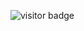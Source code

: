 
![visitor badge](https://visitor-badge.glitch.me/badge?page_id=jwenjian.visitor-badge&left_color=red&right_color=green) 
